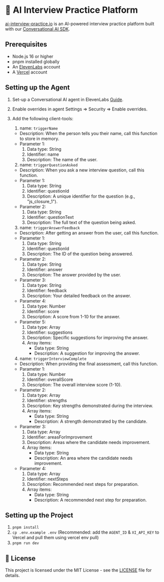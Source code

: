 # 🎯 AI Interview Practice Platform

[ai-interview-practice.io](https://ai-interview-practice.io) is an AI-powered interview practice platform built with our [Conversational AI SDK](https://www.npmjs.com/package/@11labs/react).

## Prerequisites

- Node.js 16 or higher
- pnpm installed globally
- An [ElevenLabs](https://elevenlabs.io) account
- A [Vercel](https://vercel.com) account

## Setting up the Agent

1. Set-up a Conversational AI agent in ElevenLabs [Guide](https://elevenlabs.io/docs/conversational-ai/docs/agent-setup).
2. Enable overrides in agent Settings => Security => Enable overrides.
3. Add the following client-tools:

   1. name: `triggerName`

   - Description: When the person tells you their name, call this function to store in memory.
   - Parameter 1:
     1. Data type: String
     2. Identifier: name
     3. Description: The name of the user.

   2. name: `triggerQuestionAsked`

   - Description: When you ask a new interview question, call this function.
   - Parameter 1:
     1. Data type: String
     2. Identifier: questionId
     3. Description: A unique identifier for the question (e.g., "js_closure_1").
   - Parameter 2:
     1. Data type: String
     2. Identifier: questionText
     3. Description: The full text of the question being asked.

   3. name: `triggerAnswerFeedback`

   - Description: After getting an answer from the user, call this function.
   - Parameter 1:
     1. Data type: String
     2. Identifier: questionId
     3. Description: The ID of the question being answered.
   - Parameter 2:
     1. Data type: String
     2. Identifier: answer
     3. Description: The answer provided by the user.
   - Parameter 3:
     1. Data type: String
     2. Identifier: feedback
     3. Description: Your detailed feedback on the answer.
   - Parameter 4:
     1. Data type: Number
     2. Identifier: score
     3. Description: A score from 1-10 for the answer.
   - Parameter 5:
     1. Data type: Array
     2. Identifier: suggestions
     3. Description: Specific suggestions for improving the answer.
     4. Array items:
        - Data type: String
        - Description: A suggestion for improving the answer.

   4. name: `triggerInterviewComplete`

   - Description: When providing the final assessment, call this function.
   - Parameter 1:
     1. Data type: Number
     2. Identifier: overallScore
     3. Description: The overall interview score (1-10).
   - Parameter 2:
     1. Data type: Array
     2. Identifier: strengths
     3. Description: Key strengths demonstrated during the interview.
     4. Array items:
        - Data type: String
        - Description: A strength demonstrated by the candidate.
   - Parameter 3:
     1. Data type: Array
     2. Identifier: areasForImprovement
     3. Description: Areas where the candidate needs improvement.
     4. Array items:
        - Data type: String
        - Description: An area where the candidate needs improvement.
   - Parameter 4:
     1. Data type: Array
     2. Identifier: nextSteps
     3. Description: Recommended next steps for preparation.
     4. Array items:
        - Data type: String
        - Description: A recommended next step for preparation.


## Setting up the Project

1. `pnpm install`
2. `cp .env.example .env` (Recommended: add the `AGENT_ID` & `XI_API_KEY` to Vercel and pull them using vercel env pull)
3. `pnpm run dev`

## 📝 License

This project is licensed under the MIT License - see the [LICENSE](LICENSE) file for details. 